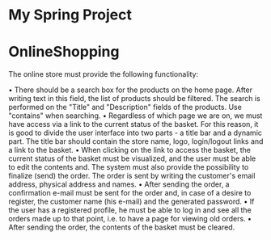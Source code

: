 # My Spring Project
# OnlineShopping

The online store must provide the following functionality:

• There should be a search box for the products on the home page. After writing text in this field, the list of products should be filtered. The search is performed on the "Title" and "Description" fields of the products. Use "contains" when searching.
• Regardless of which page we are on, we must have access via a link to the current status of the basket. For this reason, it is good to divide the user interface into two parts - a title bar and a dynamic part. The title bar should contain the store name, logo, login/logout links and a link to the basket.
• When clicking on the link to access the basket, the current status of the basket must be visualized, and the user must be able to edit the contents and. The system must also provide the possibility to finalize (send) the order. The order is sent by writing the customer's email address, physical address and names.
• After sending the order, a confirmation e-mail must be sent for the order and, in case of a desire to register, the customer name (his e-mail) and the generated password.
• If the user has a registered profile, he must be able to log in and see all the orders made up to that point, i.e. to have a page for viewing old orders.
• After sending the order, the contents of the basket must be cleared.